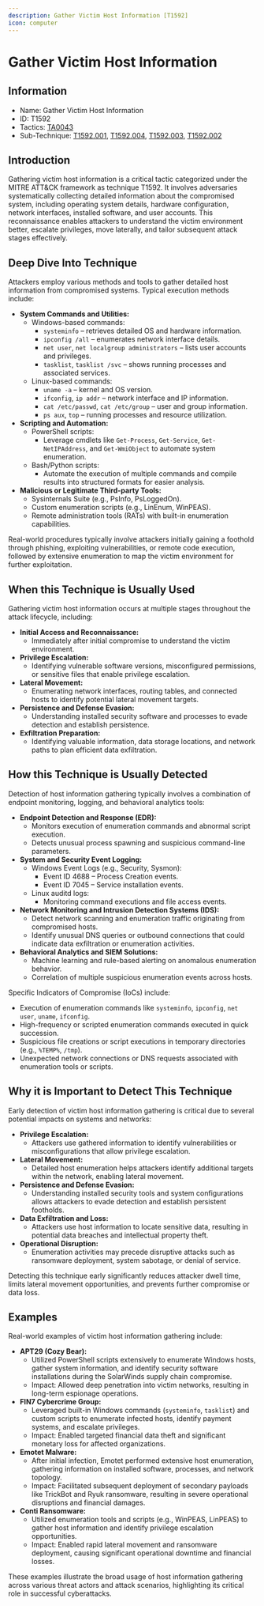 ```yaml
---
description: Gather Victim Host Information [T1592]
icon: computer
---
```


# Gather Victim Host Information

## Information

* Name: Gather Victim Host Information
* ID: T1592
* Tactics: [TA0043](../)
* Sub-Technique: [T1592.001](t1592.001.md), [T1592.004](t1592.004.md), [T1592.003](t1592.003.md), [T1592.002](t1592.002.md)

## Introduction

Gathering victim host information is a critical tactic categorized under the MITRE ATT\&CK framework as technique T1592. It involves adversaries systematically collecting detailed information about the compromised system, including operating system details, hardware configuration, network interfaces, installed software, and user accounts. This reconnaissance enables attackers to understand the victim environment better, escalate privileges, move laterally, and tailor subsequent attack stages effectively.

## Deep Dive Into Technique

Attackers employ various methods and tools to gather detailed host information from compromised systems. Typical execution methods include:

* **System Commands and Utilities:**
  * Windows-based commands:
    * `systeminfo` – retrieves detailed OS and hardware information.
    * `ipconfig /all` – enumerates network interface details.
    * `net user`, `net localgroup administrators` – lists user accounts and privileges.
    * `tasklist`, `tasklist /svc` – shows running processes and associated services.
  * Linux-based commands:
    * `uname -a` – kernel and OS version.
    * `ifconfig`, `ip addr` – network interface and IP information.
    * `cat /etc/passwd`, `cat /etc/group` – user and group information.
    * `ps aux`, `top` – running processes and resource utilization.
* **Scripting and Automation:**
  * PowerShell scripts:
    * Leverage cmdlets like `Get-Process`, `Get-Service`, `Get-NetIPAddress`, and `Get-WmiObject` to automate system enumeration.
  * Bash/Python scripts:
    * Automate the execution of multiple commands and compile results into structured formats for easier analysis.
* **Malicious or Legitimate Third-party Tools:**
  * Sysinternals Suite (e.g., PsInfo, PsLoggedOn).
  * Custom enumeration scripts (e.g., LinEnum, WinPEAS).
  * Remote administration tools (RATs) with built-in enumeration capabilities.

Real-world procedures typically involve attackers initially gaining a foothold through phishing, exploiting vulnerabilities, or remote code execution, followed by extensive enumeration to map the victim environment for further exploitation.

## When this Technique is Usually Used

Gathering victim host information occurs at multiple stages throughout the attack lifecycle, including:

* **Initial Access and Reconnaissance:**
  * Immediately after initial compromise to understand the victim environment.
* **Privilege Escalation:**
  * Identifying vulnerable software versions, misconfigured permissions, or sensitive files that enable privilege escalation.
* **Lateral Movement:**
  * Enumerating network interfaces, routing tables, and connected hosts to identify potential lateral movement targets.
* **Persistence and Defense Evasion:**
  * Understanding installed security software and processes to evade detection and establish persistence.
* **Exfiltration Preparation:**
  * Identifying valuable information, data storage locations, and network paths to plan efficient data exfiltration.

## How this Technique is Usually Detected

Detection of host information gathering typically involves a combination of endpoint monitoring, logging, and behavioral analytics tools:

* **Endpoint Detection and Response (EDR):**
  * Monitors execution of enumeration commands and abnormal script execution.
  * Detects unusual process spawning and suspicious command-line parameters.
* **System and Security Event Logging:**
  * Windows Event Logs (e.g., Security, Sysmon):
    * Event ID 4688 – Process Creation events.
    * Event ID 7045 – Service installation events.
  * Linux auditd logs:
    * Monitoring command executions and file access events.
* **Network Monitoring and Intrusion Detection Systems (IDS):**
  * Detect network scanning and enumeration traffic originating from compromised hosts.
  * Identify unusual DNS queries or outbound connections that could indicate data exfiltration or enumeration activities.
* **Behavioral Analytics and SIEM Solutions:**
  * Machine learning and rule-based alerting on anomalous enumeration behavior.
  * Correlation of multiple suspicious enumeration events across hosts.

Specific Indicators of Compromise (IoCs) include:

* Execution of enumeration commands like `systeminfo`, `ipconfig`, `net user`, `uname`, `ifconfig`.
* High-frequency or scripted enumeration commands executed in quick succession.
* Suspicious file creations or script executions in temporary directories (e.g., `%TEMP%`, `/tmp`).
* Unexpected network connections or DNS requests associated with enumeration tools or scripts.

## Why it is Important to Detect This Technique

Early detection of victim host information gathering is critical due to several potential impacts on systems and networks:

* **Privilege Escalation:**
  * Attackers use gathered information to identify vulnerabilities or misconfigurations that allow privilege escalation.
* **Lateral Movement:**
  * Detailed host enumeration helps attackers identify additional targets within the network, enabling lateral movement.
* **Persistence and Defense Evasion:**
  * Understanding installed security tools and system configurations allows attackers to evade detection and establish persistent footholds.
* **Data Exfiltration and Loss:**
  * Attackers use host information to locate sensitive data, resulting in potential data breaches and intellectual property theft.
* **Operational Disruption:**
  * Enumeration activities may precede disruptive attacks such as ransomware deployment, system sabotage, or denial of service.

Detecting this technique early significantly reduces attacker dwell time, limits lateral movement opportunities, and prevents further compromise or data loss.

## Examples

Real-world examples of victim host information gathering include:

* **APT29 (Cozy Bear):**
  * Utilized PowerShell scripts extensively to enumerate Windows hosts, gather system information, and identify security software installations during the SolarWinds supply chain compromise.
  * Impact: Allowed deep penetration into victim networks, resulting in long-term espionage operations.
* **FIN7 Cybercrime Group:**
  * Leveraged built-in Windows commands (`systeminfo`, `tasklist`) and custom scripts to enumerate infected hosts, identify payment systems, and escalate privileges.
  * Impact: Enabled targeted financial data theft and significant monetary loss for affected organizations.
* **Emotet Malware:**
  * After initial infection, Emotet performed extensive host enumeration, gathering information on installed software, processes, and network topology.
  * Impact: Facilitated subsequent deployment of secondary payloads like TrickBot and Ryuk ransomware, resulting in severe operational disruptions and financial damages.
* **Conti Ransomware:**
  * Utilized enumeration tools and scripts (e.g., WinPEAS, LinPEAS) to gather host information and identify privilege escalation opportunities.
  * Impact: Enabled rapid lateral movement and ransomware deployment, causing significant operational downtime and financial losses.

These examples illustrate the broad usage of host information gathering across various threat actors and attack scenarios, highlighting its critical role in successful cyberattacks.
